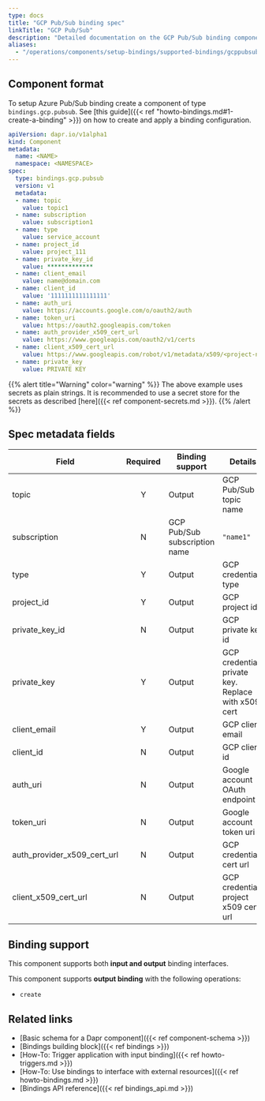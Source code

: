 ```yaml
---
type: docs
title: "GCP Pub/Sub binding spec"
linkTitle: "GCP Pub/Sub"
description: "Detailed documentation on the GCP Pub/Sub binding component"
aliases:
  - "/operations/components/setup-bindings/supported-bindings/gcppubsub/"
---
```


## Component format

To setup Azure Pub/Sub binding create a component of type `bindings.gcp.pubsub`. See [this guide]({{< ref "howto-bindings.md#1-create-a-binding" >}}) on how to create and apply a binding configuration.


```yaml
apiVersion: dapr.io/v1alpha1
kind: Component
metadata:
  name: <NAME>
  namespace: <NAMESPACE>
spec:
  type: bindings.gcp.pubsub
  version: v1
  metadata:
  - name: topic
    value: topic1
  - name: subscription
    value: subscription1
  - name: type
    value: service_account
  - name: project_id
    value: project_111
  - name: private_key_id
    value: *************
  - name: client_email
    value: name@domain.com
  - name: client_id
    value: '1111111111111111'
  - name: auth_uri
    value: https://accounts.google.com/o/oauth2/auth
  - name: token_uri
    value: https://oauth2.googleapis.com/token
  - name: auth_provider_x509_cert_url
    value: https://www.googleapis.com/oauth2/v1/certs
  - name: client_x509_cert_url
    value: https://www.googleapis.com/robot/v1/metadata/x509/<project-name>.iam.gserviceaccount.com
  - name: private_key
    value: PRIVATE KEY
```
{{% alert title="Warning" color="warning" %}}
The above example uses secrets as plain strings. It is recommended to use a secret store for the secrets as described [here]({{< ref component-secrets.md >}}).
{{% /alert %}}

## Spec metadata fields

| Field              | Required  | Binding support | Details | Example |
|--------------------|:--------:|-----------| -----|---------|
| topic | Y | Output | GCP Pub/Sub topic name | `"topic1"` |
| subscription | N | GCP Pub/Sub subscription name | `"name1"` |
| type           | Y | Output | GCP credentials type  | `service_account`
| project_id     | Y | Output | GCP project id| `projectId`
| private_key_id | N | Output | GCP private key id | `"privateKeyId"`
| private_key    | Y | Output | GCP credentials private key. Replace with x509 cert | `12345-12345`
| client_email   | Y | Output | GCP client email  | `"client@email.com"`
| client_id      | N | Output | GCP client id | `0123456789-0123456789`
| auth_uri       | N | Output | Google account OAuth endpoint | `https://accounts.google.com/o/oauth2/auth`
| token_uri      | N | Output | Google account token uri | `https://oauth2.googleapis.com/token`
| auth_provider_x509_cert_url | N | Output |GCP credentials cert url | `https://www.googleapis.com/oauth2/v1/certs`
| client_x509_cert_url | N | Output | GCP credentials project x509 cert url | `https://www.googleapis.com/robot/v1/metadata/x509/<PROJECT_NAME>.iam.gserviceaccount.com`

## Binding support

This component supports both **input and output** binding interfaces.

This component supports **output binding** with the following operations:

- `create`

## Related links

- [Basic schema for a Dapr component]({{< ref component-schema >}})
- [Bindings building block]({{< ref bindings >}})
- [How-To: Trigger application with input binding]({{< ref howto-triggers.md >}})
- [How-To: Use bindings to interface with external resources]({{< ref howto-bindings.md >}})
- [Bindings API reference]({{< ref bindings_api.md >}})
